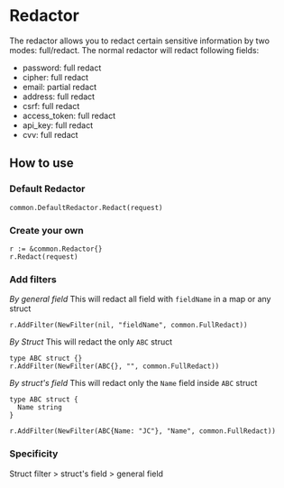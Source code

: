 # Redactor
The redactor allows you to redact certain sensitive information by two modes: full/redact.
The normal redactor will redact following fields:
- password: full redact
- cipher: full redact
- email: partial redact
- address: full redact
- csrf: full redact
- access_token: full redact
- api_key: full redact
- cvv: full redact
## How to use
### Default Redactor
```
common.DefaultRedactor.Redact(request)
```
### Create your own
```
r := &common.Redactor{}
r.Redact(request)
```
### Add filters
*By general field*
This will redact all field with `fieldName` in a map or any struct
```
r.AddFilter(NewFilter(nil, "fieldName", common.FullRedact))
```
*By Struct*
This will redact the only `ABC` struct
```
type ABC struct {}
r.AddFilter(NewFilter(ABC{}, "", common.FullRedact))
```

*By struct's field*
This will redact only the `Name` field inside `ABC` struct
```
type ABC struct {
  Name string
}

r.AddFilter(NewFilter(ABC{Name: "JC"}, "Name", common.FullRedact))
```
### Specificity
Struct filter > struct's field > general field